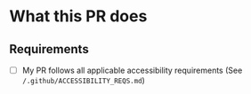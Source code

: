 # What this PR does

## Requirements

* [ ] My PR follows all applicable accessibility requirements (See `/.github/ACCESSIBILITY_REQS.md`)